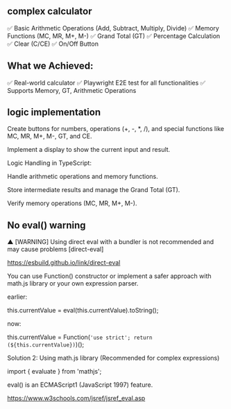 ## complex calculator

✅ Basic Arithmetic Operations (Add, Subtract, Multiply, Divide)
✅ Memory Functions (MC, MR, M+, M-)
✅ Grand Total (GT)
✅ Percentage Calculation
✅ Clear (C/CE)
✅ On/Off Button

## What we Achieved:
✅ Real-world calculator 
✅ Playwright E2E test for all functionalities
✅ Supports Memory, GT, Arithmetic Operations

## logic implementation

Create buttons for numbers, operations (+, -, *, /), and special functions like MC, MR, M+, M-, GT, and CE.

Implement a display to show the current input and result.

Logic Handling in TypeScript:

Handle arithmetic operations and memory functions.

Store intermediate results and manage the Grand Total (GT).

Verify memory operations (MC, MR, M+, M-).

## No eval() warning

▲ [WARNING] Using direct eval with a bundler is not recommended and may cause problems [direct-eval]

https://esbuild.github.io/link/direct-eval

You can use Function() constructor or implement a safer approach with math.js library or your own expression parser.

earlier:

this.currentValue = eval(this.currentValue).toString();

now:

this.currentValue = Function(`'use strict'; return (${this.currentValue})`)();

Solution 2: Using math.js library (Recommended for complex expressions)

import { evaluate } from 'mathjs';

eval() is an ECMAScript1 (JavaScript 1997) feature.

https://www.w3schools.com/jsref/jsref_eval.asp


